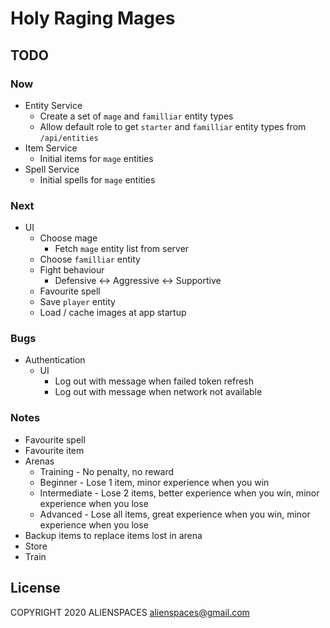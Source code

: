 # Holy Raging Mages

## TODO

### Now

* Entity Service
  * Create a set of `mage` and `familliar` entity types
  * Allow default role to get `starter` and `familliar` entity types from `/api/entities`
* Item Service
  * Initial items for `mage` entities
* Spell Service
  * Initial spells for `mage` entities

### Next

* UI
  * Choose mage
    * Fetch `mage` entity list from server
  * Choose `familliar` entity
  * Fight behaviour
    * Defensive <-> Aggressive <-> Supportive
  * Favourite spell
  * Save `player` entity
  * Load / cache images at app startup

### Bugs

* Authentication
  * UI
    * Log out with message when failed token refresh
    * Log out with message when network not available

### Notes

* Favourite spell
* Favourite item
* Arenas
  * Training - No penalty, no reward
  * Beginner - Lose 1 item, minor experience when you win
  * Intermediate - Lose 2 items, better experience when you win, minor experience when you lose
  * Advanced - Lose all items, great experience when you win, minor experience when you lose
* Backup items to replace items lost in arena
* Store
* Train

## License

COPYRIGHT 2020 ALIENSPACES alienspaces@gmail.com
